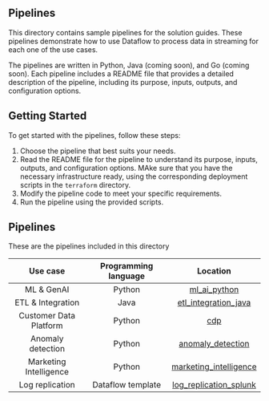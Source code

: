 ## Pipelines

This directory contains sample pipelines for the solution guides. These
pipelines demonstrate how
to use Dataflow to process data in streaming for each one of the use cases.

The pipelines are written in Python, Java (coming soon), and Go (coming soon).
Each pipeline
includes a README file that provides a detailed description of the pipeline,
including its purpose,
inputs, outputs, and configuration options.

## Getting Started

To get started with the pipelines, follow these steps:

1. Choose the pipeline that best suits your needs.
2. Read the README file for the pipeline to understand its purpose, inputs,
   outputs,
   and configuration options. MAke sure that you have the necessary
   infrastructure ready, using the
   corresponding deployment scripts in the `terraform` directory.
3. Modify the pipeline code to meet your specific requirements.
4. Run the pipeline using the provided scripts.

## Pipelines

These are the pipelines included in this directory

|        Use case        | Programming language |                      Location                       |
| :--------------------: | :------------------: | :-------------------------------------------------: |
|       ML & GenAI       |        Python        |           [ml_ai_python](./ml_ai_python)            |
|   ETL & Integration    |         Java         |   [etl_integration_java](./etl_integration_java)    |
| Customer Data Platform |        Python        |                    [cdp](./cdp)                     |
|   Anomaly detection    |        Python        |      [anomaly_detection](./anomaly_detection)       |
| Marketing Intelligence |        Python        | [marketing_intelligence](./marketing_intelligence/) |
|    Log replication     |  Dataflow template   | [log_replication_splunk](./log_replication_splunk/) |
